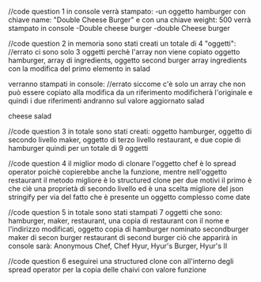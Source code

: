 //code question 1
in console verrà stampato: 
-un oggetto hamburger con chiave name: "Double Cheese Burger" e con una chiave weight: 500
verrà stampato in console
-Double cheese burger
-double Cheese burger

//code question 2
in memoria sono stati creati un totale di 4 "oggetti":   //errato ci sono solo 3 oggetti perchè l'array non viene copiato
oggetto hamburger, 
array di ingredients, 
oggetto second burger
array ingredients con la modifica del primo elemento in salad

verranno stampati in console:  //errato siccome c'è solo un array che non può essere copiato alla modifica da un riferimento modificherà l'originale e quindi i due riferimenti andranno sul valore aggiornato salad

cheese
salad

//code question 3
in totale sono stati creati: 
oggetto hamburger, 
oggetto di secondo livello maker, 
oggetto di terzo livello restaurant, 
e due copie di hamburger quindi per un totale di 9 oggetti

//code question 4
il miglior modo di clonare l'oggetto chef è lo spread operator poichè copierebbe anche la funzione, mentre nell'oggetto restaurant il metodo migliore è lo structured clone per due motivi il primo è che cìè una proprietà di secondo livello ed è una scelta migliore del json stringify per via del fatto che è presente un oggetto complesso come date

//code question 5
in totale sono stati stampati 7 oggetti che sono: 
hamburger, 
maker, 
restaurant, 
una copia di restaurant con il nome e l'indirizzo modificati, 
oggetto copia di hamburger nominato secondburger
maker di secon burger 
restaurant di second burger
ciò che apparirà in console sarà: 
Anonymous Chef, 
Chef Hyur, 
Hyur's Burger, 
Hyur's II

//code question 6
eseguirei una structured clone con all'interno degli spread operator per la copia delle chaivi con valore funzione

